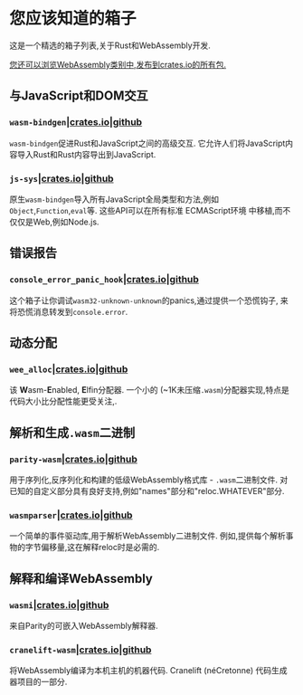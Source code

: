 
# 您应该知道的箱子

这是一个精选的箱子列表,关于Rust和WebAssembly开发. 

[您还可以浏览WebAssembly类别中,发布到crates.io的所有包. ][wasm-category]

## 与JavaScript和DOM交互

### `wasm-bindgen`\|[crates.io](https://crates.io/crates/wasm-bindgen)\|[github](https://github.com/rustwasm/wasm-bindgen)

`wasm-bindgen`促进Rust和JavaScript之间的高级交互. 它允许人们将JavaScript内容导入Rust和Rust内容导出到JavaScript. 

### `js-sys`\|[crates.io](https://crates.io/crates/js-sys)\|[github](https://github.com/rustwasm/wasm-bindgen/tree/master/crates/js-sys)

原生`wasm-bindgen`导入所有JavaScript全局类型和方法,例如`Object`,`Function`,`eval`等. 这些API可以在所有标准 ECMAScript环境 中移植,而不仅仅是Web,例如Node.js.

## 错误报告

### `console_error_panic_hook`\|[crates.io](https://crates.io/crates/console_error_panic_hook)\|[github](https://github.com/rustwasm/console_error_panic_hook)

这个箱子让你调试`wasm32-unknown-unknown`的panics,通过提供一个恐慌钩子, 来将恐慌消息转发到`console.error`. 

## 动态分配

### `wee_alloc`\|[crates.io](https://crates.io/crates/wee_alloc)\|[github](https://github.com/rustwasm/wee_alloc)

该 **W**asm-**E**nabled, **E**lfin分配器. 一个小的 (~1K未压缩`.wasm`)分配器实现,特点是代码大小比分配性能更受关注,. 

## 解析和生成`.wasm`二进制

### `parity-wasm`\|[crates.io](https://crates.io/crates/parity-wasm)\|[github](https://github.com/paritytech/parity-wasm)

用于序列化,反序列化和构建的低级WebAssembly格式库 - `.wasm`二进制文件. 对已知的自定义部分具有良好支持,例如"names"部分和"reloc.WHATEVER"部分. 

### `wasmparser`\|[crates.io](https://crates.io/crates/wasmparser)\|[github](https://github.com/yurydelendik/wasmparser.rs)

一个简单的事件驱动库,用于解析WebAssembly二进制文件. 例如,提供每个解析事物的字节偏移量,这在解释reloc时是必需的. 

## 解释和编译WebAssembly

### `wasmi`\|[crates.io](https://crates.io/crates/wasmi)\|[github](https://github.com/paritytech/wasmi)

来自Parity的可嵌入WebAssembly解释器. 

### `cranelift-wasm`\|[crates.io](https://crates.io/crates/cranelift-wasm)\|[github](https://github.com/CraneStation/cranelift)

将WebAssembly编译为本机主机的机器代码. Cranelift (néCretonne) 代码生成器项目的一部分. 

[wasm-category]: https://crates.io/categories/wasm
